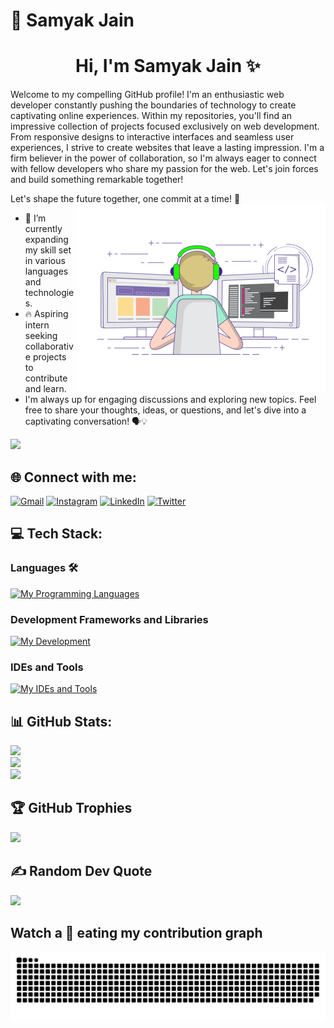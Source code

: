 # 💫 Samyak Jain
<h1 align='center'>Hi, I'm Samyak Jain ✨</h1>
Welcome to my compelling GitHub profile! I'm an enthusiastic web developer constantly pushing the boundaries of technology to create captivating online experiences. Within my repositories, you'll find an impressive collection of projects focused exclusively on web development. From responsive designs to interactive interfaces and seamless user experiences, I strive to create websites that leave a lasting impression. I'm a firm believer in the power of collaboration, so I'm always eager to connect with fellow developers who share my passion for the web. Let's join forces and build something remarkable together!

Let's shape the future together, one commit at a time! 🚀
<img align="right" width="400" alt="Coder" src='coder.gif'>

<!-- [![](https://visitcount.itsvg.in/api?id=architj6&label=Profile%20Views&icon=0&pretty=true)](https://visitcount.itsvg.in) -->

- 🌟 I’m currently expanding my skill set in various languages and technologies.
- 🔥 Aspiring intern seeking collaborative projects to contribute and learn.
- I'm always up for engaging discussions and exploring new topics. Feel free to share your thoughts, ideas, or questions, and let's dive into a captivating conversation! 🗣️💡

![](https://komarev.com/ghpvc/?username=j-samyakk&style=plastic&color=orange)

## 🌐 Connect with me:
[![Gmail](https://img.shields.io/badge/Mail%20Me-%23EA4335.svg?logo=gmail&logoColor=white)](mailto:samyak.8268@gmail.com)
[![Instagram](https://img.shields.io/badge/Instagram-%23E4405F.svg?logo=Instagram&logoColor=white)](https://instagram.com/j.samyakk)
[![LinkedIn](https://img.shields.io/badge/LinkedIn-%230077B5.svg?logo=linkedin&logoColor=white)](https://www.linkedin.com/in/samyak-jain-ab3470272/)
[![Twitter](https://img.shields.io/badge/Twitter-%231DA1F2.svg?logo=Twitter&logoColor=white)](https://twitter.com/j_samyakk)

## 💻 Tech Stack:
<!-- ![CSS3](https://img.shields.io/badge/css3-%231572B6.svg?style=for-the-badge&logo=css3&logoColor=white)
![HTML5](https://img.shields.io/badge/html5-%23E34F26.svg?style=for-the-badge&logo=html5&logoColor=white)
![JavaScript](https://img.shields.io/badge/javascript-%23323330.svg?style=for-the-badge&logo=javascript&logoColor=%23F7DF1E)
![Python](https://img.shields.io/badge/python-3670A0?style=for-the-badge&logo=python&logoColor=ffdd54)
![TailwindCSS](https://img.shields.io/badge/tailwindcss-%2338B2AC.svg?style=for-the-badge&logo=tailwind-css&logoColor=white)
![Bootstrap](https://img.shields.io/badge/bootstrap-%23563D7C.svg?style=for-the-badge&logo=bootstrap&logoColor=white)

![Canva](https://img.shields.io/badge/Canva-%2300C4CC.svg?style=for-the-badge&logo=Canva&logoColor=white)
![C](https://img.shields.io/badge/C-00599C?style=for-the-badge&logo=c&logoColor=white)
![Java](https://img.shields.io/badge/Java-ED8B00?style=for-the-badge&logo=java&logoColor=white)
![React](https://img.shields.io/badge/React-61DAFB?style=for-the-badge&logo=react&logoColor=white)
![Node.js](https://img.shields.io/badge/Node.js-339933?style=for-the-badge&logo=Node.js&logoColor=white)
![Git](https://img.shields.io/badge/Git-F05032?style=for-the-badge&logo=Git&logoColor=white) -->
### Languages 🛠 
[![My Programming Languages](https://skillicons.dev/icons?i=python,html,css,javascript)](https://github.com/j-samyakk)

### Development Frameworks and Libraries
[![My Development](https://skillicons.dev/icons?i=git,bootstrap,tailwindcss,jquery)](https://github.com/j-samyakk)

### IDEs and Tools
[![My IDEs and Tools](https://skillicons.dev/icons?i=androidstudio,idea,vscode,figma,postman)](https://github.com/j-samyakk)

## 📊 GitHub Stats:
![](https://github-readme-stats.vercel.app/api?username=j-samyakk&theme=radical&hide_border=false&include_all_commits=true&count_private=true&show_icons=true&border_radius=10)<br/>
![](https://github-readme-streak-stats.herokuapp.com/?user=j-samyakk&theme=radical&hide_border=false&border_radius=10)<br/>
![](https://github-readme-stats.vercel.app/api/top-langs/?username=j-samyakk&theme=radical&hide_border=false&include_all_commits=true&border_radius=10&count_private=true&layout=compact)

## 🏆 GitHub Trophies
![](https://github-profile-trophy.vercel.app/?username=j-samyakk&theme=dracula&no-frame=false&no-bg=true&margin-w=4)

## ✍️ Random Dev Quote
![](https://quotes-github-readme.vercel.app/api?type=vetical&theme=radical)

<!-- <h1 align = 'Center'>Watch a 🐍 eating my contribution graph</h1> -->
## Watch a 🐍 eating my contribution graph
<p align="center">
  <img src="github-contribution-grid-snake.svg" alt="snake"></center>
</p>

